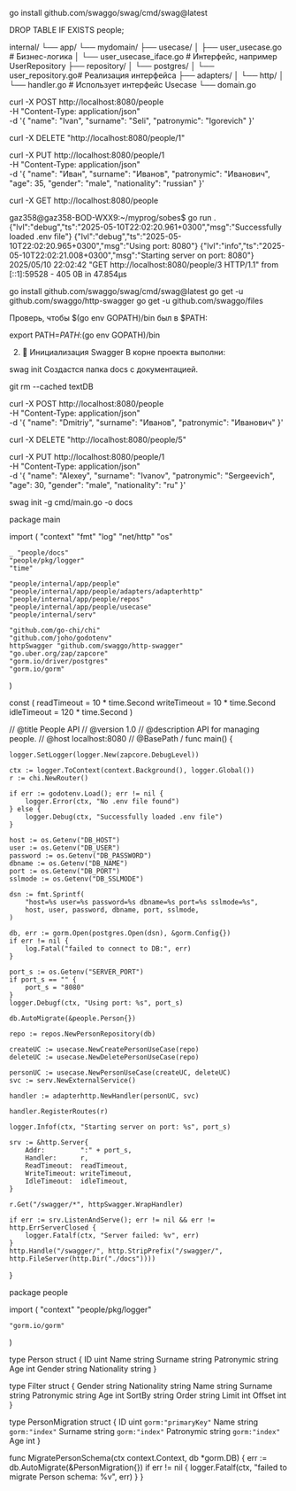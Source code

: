 go install github.com/swaggo/swag/cmd/swag@latest

DROP TABLE IF EXISTS people;


internal/
└── app/
    └── mydomain/
        ├── usecase/
        │   ├── user_usecase.go        # Бизнес-логика
        │   └── user_usecase_iface.go  # Интерфейс, например UserRepository
        ├── repository/
        │   └── postgres/
        │       └── user_repository.go# Реализация интерфейса
        ├── adapters/
        │   └── http/
        │       └── handler.go         # Использует интерфейс Usecase
        └── domain.go


 curl -X POST http://localhost:8080/people \
  -H "Content-Type: application/json" \
  -d '{
    "name": "Ivan",
    "surname": "Seli",
    "patronymic": "Igorevich"
}'

curl -X DELETE "http://localhost:8080/people/1"


curl -X PUT http://localhost:8080/people/1 \
  -H "Content-Type: application/json" \
  -d '{
    "name": "Иван",
    "surname": "Иванов",
    "patronymic": "Иванович",
    "age": 35,
    "gender": "male",
    "nationality": "russian"
  }'


  curl -X GET http://localhost:8080/people

  gaz358@gaz358-BOD-WXX9:~/myprog/sobes$ go run .
{"lvl":"debug","ts":"2025-05-10T22:02:20.961+0300","msg":"Successfully loaded .env file"}
{"lvl":"debug","ts":"2025-05-10T22:02:20.965+0300","msg":"Using port: 8080"}
{"lvl":"info","ts":"2025-05-10T22:02:21.008+0300","msg":"Starting server on port: 8080"}
2025/05/10 22:02:42 "GET http://localhost:8080/people/3 HTTP/1.1" from [::1]:59528 - 405 0B in 47.854µs








go install github.com/swaggo/swag/cmd/swag@latest
go get -u github.com/swaggo/http-swagger
go get -u github.com/swaggo/files

Проверь, чтобы $(go env GOPATH)/bin был в $PATH:


export PATH=$PATH:$(go env GOPATH)/bin

2. 📂 Инициализация Swagger
В корне проекта выполни:


swag init
Создастся папка docs с документацией.


git rm --cached textDB


curl -X POST http://localhost:8080/people \
  -H "Content-Type: application/json" \
  -d '{
    "name": "Dmitriy",
    "surname": "Иванов",
    "patronymic": "Иванович"
  }'

  curl -X DELETE "http://localhost:8080/people/5"


  curl -X PUT http://localhost:8080/people/1 \
  -H "Content-Type: application/json" \
  -d '{
    "name": "Alexey",
    "surname": "Ivanov",
    "patronymic": "Sergeevich",
    "age": 30,
    "gender": "male",
    "nationality": "ru"
  }'

  
swag init -g cmd/main.go -o docs




package main

import (
	"context"
	"fmt"
	"log"
	"net/http"
	"os"

	_ "people/docs"
	"people/pkg/logger"
	"time"

	"people/internal/app/people"
	"people/internal/app/people/adapters/adapterhttp"
	"people/internal/app/people/repos"
	"people/internal/app/people/usecase"
	"people/internal/serv"

	"github.com/go-chi/chi"
	"github.com/joho/godotenv"
	httpSwagger "github.com/swaggo/http-swagger"
	"go.uber.org/zap/zapcore"
	"gorm.io/driver/postgres"
	"gorm.io/gorm"
)

const (
	readTimeout  = 10 * time.Second
	writeTimeout = 10 * time.Second
	idleTimeout  = 120 * time.Second
)

// @title           People API
// @version         1.0
// @description     API for managing people.
// @host            localhost:8080
// @BasePath        /
func main() {

	logger.SetLogger(logger.New(zapcore.DebugLevel))

	ctx := logger.ToContext(context.Background(), logger.Global())
	r := chi.NewRouter()

	if err := godotenv.Load(); err != nil {
		logger.Error(ctx, "No .env file found")
	} else {
		logger.Debug(ctx, "Successfully loaded .env file")
	}

	host := os.Getenv("DB_HOST")
	user := os.Getenv("DB_USER")
	password := os.Getenv("DB_PASSWORD")
	dbname := os.Getenv("DB_NAME")
	port := os.Getenv("DB_PORT")
	sslmode := os.Getenv("DB_SSLMODE")

	dsn := fmt.Sprintf(
		"host=%s user=%s password=%s dbname=%s port=%s sslmode=%s",
		host, user, password, dbname, port, sslmode,
	)

	db, err := gorm.Open(postgres.Open(dsn), &gorm.Config{})
	if err != nil {
		log.Fatal("failed to connect to DB:", err)
	}

	port_s := os.Getenv("SERVER_PORT")
	if port_s == "" {
		port_s = "8080"
	}
	logger.Debugf(ctx, "Using port: %s", port_s)

	db.AutoMigrate(&people.Person{})

	repo := repos.NewPersonRepository(db)

	createUC := usecase.NewCreatePersonUseCase(repo)
	deleteUC := usecase.NewDeletePersonUseCase(repo)

	personUC := usecase.NewPersonUseCase(createUC, deleteUC)
	svc := serv.NewExternalService()

	handler := adapterhttp.NewHandler(personUC, svc)

	handler.RegisterRoutes(r)

	logger.Infof(ctx, "Starting server on port: %s", port_s)

	srv := &http.Server{
		Addr:         ":" + port_s,
		Handler:      r,
		ReadTimeout:  readTimeout,
		WriteTimeout: writeTimeout,
		IdleTimeout:  idleTimeout,
	}

	r.Get("/swagger/*", httpSwagger.WrapHandler)

	if err := srv.ListenAndServe(); err != nil && err != http.ErrServerClosed {
		logger.Fatalf(ctx, "Server failed: %v", err)
	}
	http.Handle("/swagger/", http.StripPrefix("/swagger/", http.FileServer(http.Dir("./docs"))))

}


package people

import (
	"context"
	"people/pkg/logger"

	"gorm.io/gorm"
)

type Person struct {
	ID          uint
	Name        string
	Surname     string
	Patronymic  string
	Age         int
	Gender      string
	Nationality string
}

type Filter struct {
	Gender      string
	Nationality string
	Name        string
	Surname     string
	Patronymic  string
	Age         int
	SortBy      string
	Order       string
	Limit       int
	Offset      int
}

type PersonMigration struct {
	ID         uint   `gorm:"primaryKey"`
	Name       string `gorm:"index"`
	Surname    string `gorm:"index"`
	Patronymic string `gorm:"index"`
	Age        int
}

func MigratePersonSchema(ctx context.Context, db *gorm.DB) {
	err := db.AutoMigrate(&PersonMigration{})
	if err != nil {
		logger.Fatalf(ctx, "failed to migrate Person schema: %v", err)
	}
}







